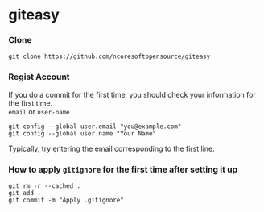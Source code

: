 # giteasy

### Clone
```git
git clone https://github.com/ncoresoftopensource/giteasy
```

### Regist Account 
If you do a commit for the first time, you should check your information for the first time.   
`email` or `user-name`
```
git config --global user.email "you@example.com"
git config --global user.name "Your Name"
```
Typically, try entering the email corresponding to the first line.

### How to apply `gitignore` for the first time after setting it up
```git
git rm -r --cached .
git add .
git commit -m "Apply .gitignore"
```
